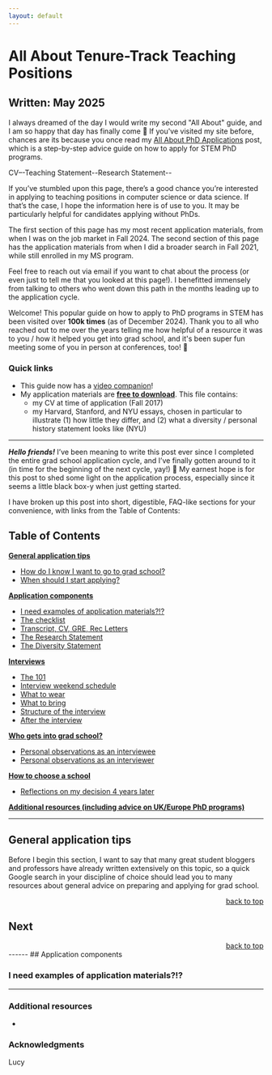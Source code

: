 ```yaml
---
layout: default
---
```


# All About Tenure-Track Teaching Positions
## Written: May 2025

I always dreamed of the day I would write my second "All About" guide, and I am so happy that day has finally come 🥹 If you've visited my site before, chances are its because you once read my [All About PhD Applications](https://lucylai.com/blog/gradapps) post, which is a step-by-step advice guide on how to apply for STEM PhD programs.  

CV–-Teaching Statement--Research Statement-- 

If you’ve stumbled upon this page, there’s a good chance you’re interested in applying to teaching positions in computer science or data science. If that’s the case, I hope the information here is of use to you. It may be particularly helpful for candidates applying without PhDs.

The first section of this page has my most recent application materials, from when I was on the job market in Fall 2024. The second section of this page has the application materials from when I did a broader search in Fall 2021, while still enrolled in my MS program.

Feel free to reach out via email if you want to chat about the process (or even just to tell me that you looked at this page!). I benefitted immensely from talking to others who went down this path in the months leading up to the application cycle.

Welcome! This popular guide on how to apply to PhD programs in STEM has been visited over **100k times** (as of December 2024). Thank you to all who reached out to me over the years telling me how helpful of a resource it was to you / how it helped you get into grad school, and it's been super fun meeting some of you in person at conferences, too! 🙂

### Quick links
* This guide now has a [video companion](https://youtu.be/fQP1rXzZbbQ)!
* My application materials are **[free to download](https://lucylai.com/files/phd_apps.zip)**. This file contains:
  * my CV at time of application (Fall 2017)
  * my Harvard, Stanford, and NYU essays, chosen in particular to illustrate (1) how little they differ, and (2) what a diversity / personal history statement looks like (NYU) 

------

***Hello friends!*** I’ve been meaning to write this post ever since I completed the entire grad school application cycle, and I’ve finally gotten around to it (in time for the beginning of the next cycle, yay!) 🙂 My earnest hope is for this post to shed some light on the application process, especially since it seems a little black box-y when just getting started.

I have broken up this post into short, digestible, FAQ-like sections for your convenience, with links from the Table of Contents:

## Table of Contents
**[General application tips](#general-application-tips)**
* [How do I know I want to go to grad school?](#how-do-i-know-i-want-to-go-to-grad-school)
* [When should I start applying?](#when-should-i-start-applying)

**[Application components](#application-components)**
* [I need examples of application materials?!?](#i-need-examples-of-application-materials)
* [The checklist](#the-checklist)
* [Transcript, CV, GRE, Rec Letters](#transcript-cv-gre-rec-letters)
* [The Research Statement](#the-statement-of-purpose)
* [The Diversity Statement](#the-research-statement)

**[Interviews](#interviews-the-fun-part)**
* [The 101](#the-101)
* [Interview weekend schedule](#interview-weekend-schedule)
* [What to wear](#what-to-wear)
* [What to bring](#what-to-bring)
* [Structure of the interview](#structure-of-the-interview)
* [After the interview](#after-the-interview)

**[Who gets into grad school?](#who-gets-into-grad-school)**
* [Personal observations as an interviewee](#what-matters-personal-observations-as-an-interviewee)
* [Personal observations as an interviewer](#personal-observations-as-an-interviewer)

**[How to choose a school](#how-to-choose-a-school)**
* [Reflections on my decision 4 years later](#reflections-on-my-decision)

**[Additional resources (including advice on UK/Europe PhD programs)](#additional-resources)**

-----

## General application tips
Before I begin this section, I want to say that many great student bloggers and professors have already written extensively on this topic, so a quick Google search in your discipline of choice should lead you to many resources about general advice on preparing and applying for grad school.
<div style="text-align: right"><a href="https://lucylai.com/blog/gradapps#table-of-contents">back to top</a> </div>

## Next
<div style="text-align: right"><a href="https://lucylai.com/blog/gradapps#table-of-contents">back to top</a> </div>
------
## Application components

### I need examples of application materials?!?

------
### Additional resources
* 

### Acknowledgments



Lucy
